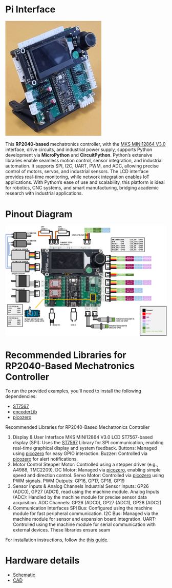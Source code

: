 # Pi Interface
<img src="hardware/Pi_Interface_V1.jpg" width="300"/>

This **RP2040-based** mechatronics controller, with the [MKS MINI12864 V3.0](https://github.com/makerbase-mks/MKS-MINI12864-V3) interface, drive circuits, and industrial power supply, supports Python development via **MicroPython** and **CircuitPython**. Python’s extensive libraries enable seamless motion control, sensor integration, and industrial automation. It supports SPI, I2C, UART, PWM, and ADC, allowing precise control of motors, servos, and industrial sensors. The LCD interface provides real-time monitoring, while network integration enables IoT applications. With Python’s ease of use and scalability, this platform is ideal for robotics, CNC systems, and smart manufacturing, bridging academic research with industrial applications.

# Pinout Diagram
![Pinout diagram](hardware/Pi_Interface_V1_Pinout.png)


# Recommended Libraries for RP2040-Based Mechatronics Controller
To run the provided examples, you'll need to install the following dependencies:
* [ST7567](https://github.com/ChangboBro/ST7567-micropython-framebuff.git)
* [encoderLib](https://github.com/BramRausch/encoderLib.git)
* [picozero](https://github.com/RaspberryPiFoundation/picozero.git)

Recommended Libraries for RP2040-Based Mechatronics Controller
1. Display & User Interface
MKS MINI12864 V3.0 LCD
ST7567-based display (SPI): Uses the [ST7567](https://github.com/ChangboBro/ST7567-micropython-framebuff.git) Library for SPI communication, enabling real-time graphical display and system feedback.
Buttons: Managed using [picozero](https://github.com/RaspberryPiFoundation/picozero.git) for easy GPIO interaction.
Buzzer: Controlled via [picozero](https://github.com/RaspberryPiFoundation/picozero.git) for alert notifications.
2. Motor Control
Stepper Motor: Controlled using a stepper driver (e.g., A4988, TMC2209).
DC Motor: Managed via [picozero](https://github.com/RaspberryPiFoundation/picozero.git), enabling simple speed and direction control.
Servo Motor: Controlled via [picozero](https://github.com/RaspberryPiFoundation/picozero.git) using PWM signals.
PWM Outputs: GP16, GP17, GP18, GP19
3. Sensor Inputs & Analog Channels
Industrial Sensor Inputs: GP26 (ADC0), GP27 (ADC1), read using the machine module.
Analog Inputs (ADC): Handled by the machine module for precise sensor data acquisition.
ADC Channels: GP26 (ADC0), GP27 (ADC1), GP28 (ADC2)
4. Communication Interfaces
SPI Bus: Configured using the machine module for fast peripheral communication.
I2C Bus: Managed via the machine module for sensor and expansion board integration.
UART: Controlled using the machine module for serial communication with external devices.
These libraries ensure seam

For installation instructions, follow the [this guide](https://picozero.readthedocs.io/en/latest/gettingstarted.html).

# Hardware details
* [Schematic](hardware/SCH_Pi%20Interface%20V1_0.pdf)
* [CAD](hardware/Pi%20Interface%20V1_0.step)
